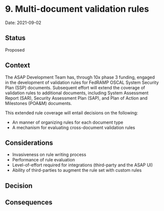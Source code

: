 # 9. Multi-document validation rules

Date: 2021-09-02

## Status

Proposed

## Context

The ASAP Development Team has, through 10x phase 3 funding, engaged in the development of validation rules for FedRAMP OSCAL System Security Plan (SSP) documents. Subsequent effort will extend the coverage of validation rules to additional documents, including System Assessment Report (SAR), Security Assessment Plan (SAP), and Plan of Action and Milestones (POA&M) documents.

This extended rule coverage will entail decisions on the following:

- An manner of organizing rules for each document type
- A mechanism for evaluating cross-document validation rules

## Considerations

- Invasiveness on rule writing process
- Performance of rule evaluation
- Level-of-effort required for integrations (third-party and the ASAP UI)
- Ability of third-parties to augment the rule set with custom rules

## Decision

## Consequences


